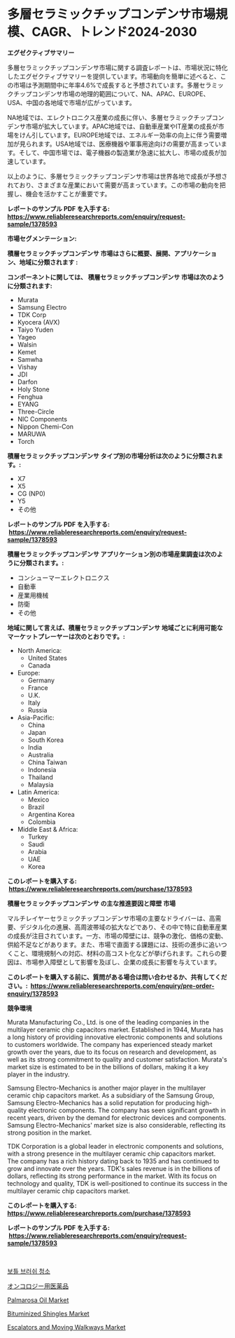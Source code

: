 <p><h1>多層セラミックチップコンデンサ市場規模、CAGR、トレンド2024-2030</h1></p><p><strong>エグゼクティブサマリー</strong></p>
<p><p>多層セラミックチップコンデンサ市場に関する調査レポートは、市場状況に特化したエグゼクティブサマリーを提供しています。市場動向を簡単に述べると、この市場は予測期間中に年率4.6%で成長すると予想されています。多層セラミックチップコンデンサ市場の地理的範囲について、NA、APAC、EUROPE、USA、中国の各地域で市場が広がっています。</p><p>NA地域では、エレクトロニクス産業の成長に伴い、多層セラミックチップコンデンサ市場が拡大しています。APAC地域では、自動車産業やIT産業の成長が市場をけん引しています。EUROPE地域では、エネルギー効率の向上に伴う需要増加が見られます。USA地域では、医療機器や軍事用途向けの需要が高まっています。そして、中国市場では、電子機器の製造業が急速に拡大し、市場の成長が加速しています。</p><p>以上のように、多層セラミックチップコンデンサ市場は世界各地で成長が予想されており、さまざまな産業において需要が高まっています。この市場の動向を把握し、機会を活かすことが重要です。</p></p>
<p><strong>レポートのサンプル PDF を入手する: <a href="https://www.reliableresearchreports.com/enquiry/request-sample/1378593">https://www.reliableresearchreports.com/enquiry/request-sample/1378593</a></strong></p>
<p><strong>市場セグメンテーション:</strong></p>
<p><strong> 積層セラミックチップコンデンサ 市場はさらに概要、展開、アプリケーション、地域に分類されます :</strong></p>
<p><strong>コンポーネントに関しては、 積層セラミックチップコンデンサ 市場は次のように分類されます: &nbsp;</strong></p>
<p><ul><li>Murata</li><li>Samsung Electro</li><li>TDK Corp</li><li>Kyocera (AVX)</li><li>Taiyo Yuden</li><li>Yageo</li><li>Walsin</li><li>Kemet</li><li>Samwha</li><li>Vishay</li><li>JDI</li><li>Darfon</li><li>Holy Stone</li><li>Fenghua</li><li>EYANG</li><li>Three-Circle</li><li>NIC Components</li><li>Nippon Chemi-Con</li><li>MARUWA</li><li>Torch</li></ul></p>
<p><strong> 積層セラミックチップコンデンサ タイプ別の市場分析は次のように分類されます。:</strong></p>
<p><ul><li>X7</li><li>X5</li><li>CG (NP0)</li><li>Y5</li><li>その他</li></ul></p>
<p><strong>レポートのサンプル PDF を入手する: &nbsp;<a href="https://www.reliableresearchreports.com/enquiry/request-sample/1378593">https://www.reliableresearchreports.com/enquiry/request-sample/1378593</a></strong></p>
<p><strong> 積層セラミックチップコンデンサ アプリケーション別の市場産業調査は次のように分類されます。:</strong></p>
<p><ul><li>コンシューマーエレクトロニクス</li><li>自動車</li><li>産業用機械</li><li>防衛</li><li>その他</li></ul></p>
<p><strong>地域に関して言えば、積層セラミックチップコンデンサ 地域ごとに利用可能なマーケットプレーヤーは次のとおりです。:</strong></p>
<p><ul>
    <li>
        North America:
        <ul>
            <li>United States</li>
            <li>Canada</li>
        </ul>
    </li>
    <li>
        Europe:
        <ul>
            <li>Germany</li>
            <li>France</li>
            <li>U.K.</li>
            <li>Italy</li>
            <li>Russia</li>
        </ul>
    </li>
    <li>
        Asia-Pacific:
        <ul>
            <li>China</li>
            <li>Japan</li>
            <li>South Korea</li>
            <li>India</li>
            <li>Australia</li>
            <li>China Taiwan</li>
            <li>Indonesia</li>
            <li>Thailand</li>
            <li>Malaysia</li>
        </ul>
    </li>
    <li>
        Latin America:
        <ul>
            <li>Mexico</li>
            <li>Brazil</li>
            <li>Argentina Korea</li>
            <li>Colombia</li>
        </ul>
    </li>
    <li>
        Middle East & Africa:
        <ul>
            <li>Turkey</li>
            <li>Saudi</li>
            <li>Arabia</li>
            <li>UAE</li>
            <li>Korea</li>
        </ul>
    </li>
    </ul></p>
<p><strong>このレポートを購入する: &nbsp;<a href="https://www.reliableresearchreports.com/purchase/1378593">https://www.reliableresearchreports.com/purchase/1378593</a></strong></p>
<p><strong>積層セラミックチップコンデンサ の主な推進要因と障壁 市場</strong></p>
<p><p>マルチレイヤーセラミックチップコンデンサ市場の主要なドライバーは、高需要、デジタル化の進展、高周波帯域の拡大などであり、その中で特に自動車産業の成長が注目されています。一方、市場の障壁には、競争の激化、価格の変動、供給不足などがあります。また、市場で直面する課題には、技術の進歩に追いつくこと、環境規制への対応、材料の高コスト化などが挙げられます。これらの要因は、市場参入障壁として影響を及ぼし、企業の成長に影響を与えています。</p></p>
<p><strong>このレポートを購入する前に、質問がある場合は問い合わせるか、共有してください。:&nbsp; <a href="https://www.reliableresearchreports.com/enquiry/pre-order-enquiry/1378593">https://www.reliableresearchreports.com/enquiry/pre-order-enquiry/1378593</a></strong></p>
<p><strong>競争環境</strong></p>
<p><p>Murata Manufacturing Co., Ltd. is one of the leading companies in the multilayer ceramic chip capacitors market. Established in 1944, Murata has a long history of providing innovative electronic components and solutions to customers worldwide. The company has experienced steady market growth over the years, due to its focus on research and development, as well as its strong commitment to quality and customer satisfaction. Murata's market size is estimated to be in the billions of dollars, making it a key player in the industry.</p><p>Samsung Electro-Mechanics is another major player in the multilayer ceramic chip capacitors market. As a subsidiary of the Samsung Group, Samsung Electro-Mechanics has a solid reputation for producing high-quality electronic components. The company has seen significant growth in recent years, driven by the demand for electronic devices and components. Samsung Electro-Mechanics' market size is also considerable, reflecting its strong position in the market.</p><p>TDK Corporation is a global leader in electronic components and solutions, with a strong presence in the multilayer ceramic chip capacitors market. The company has a rich history dating back to 1935 and has continued to grow and innovate over the years. TDK's sales revenue is in the billions of dollars, reflecting its strong performance in the market. With its focus on technology and quality, TDK is well-positioned to continue its success in the multilayer ceramic chip capacitors market.</p></p>
<p><strong>このレポートを購入する: &nbsp; <a href="https://www.reliableresearchreports.com/purchase/1378593">https://www.reliableresearchreports.com/purchase/1378593</a></strong></p>
<p><strong>レポートのサンプル PDF を入手する: &nbsp;<a href="https://www.reliableresearchreports.com/enquiry/request-sample/1378593">https://www.reliableresearchreports.com/enquiry/request-sample/1378593</a></strong><strong></strong></p>
<p>&nbsp;</p>
<p><p><a href="https://github.com/vs10l4sfg5c/Market-Research-Report-List-1/blob/main/8429546333.md">보틀 브러쉬 청소</a></p><p><a href="https://medium.com/@briaabshire64/%E8%85%AB%E7%98%8D%E5%AD%A6%E8%96%AC%E5%B8%82%E5%A0%B4-%E7%AB%B6%E4%BA%89%E5%88%86%E6%9E%90-%E5%B8%82%E5%A0%B4%E5%8B%95%E5%90%91-%E3%81%8A%E3%82%88%E3%81%B32031%E5%B9%B4%E3%81%BE%E3%81%A7%E3%81%AE%E4%BA%88%E6%B8%AC-43df9cd921e1">オンコロジー用医薬品</a></p><p><a href="https://view.publitas.com/reportprime-1/palmarosa-oil-market-size-reflecting-a-forecast-till-2031-market-by-type-by-application-and-by-geography/">Palmarosa Oil Market</a></p><p><a href="https://github.com/Krish2023na/Market-Research-Report-List-3/blob/main/bituminized-shingles-market.md">Bituminized Shingles Market</a></p><p><a href="https://issuu.com/reportprime-2/docs/escalators-and-moving-walkways-market-size-2030.pp">Escalators and Moving Walkways Market</a></p></p>